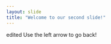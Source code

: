 ```yaml
---
layout: slide
title: "Welcome to our second slide!"
---
```

edited
Use the left arrow to go back!
